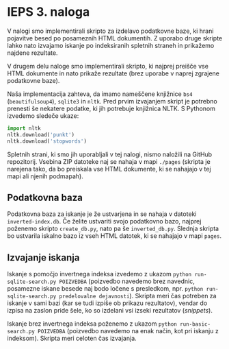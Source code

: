 # IEPS 3. naloga
V nalogi smo implementirali skripto za izdelavo podatkovne baze, ki hrani pojavitve besed po posameznih HTML dokumentih. Z uporabo druge skripte lahko nato izvajamo iskanje po indeksiranih spletnih straneh in prikažemo najdene rezultate.

V drugem delu naloge smo implementirali skripto, ki najprej preišče vse HTML dokumente in nato prikaže rezultate (brez uporabe v naprej zgrajene podatkovne baze).

Naša implementacija zahteva, da imamo nameščene knjižnice `bs4` (`beautifulsoup4`), `sqlite3` in `nltk`. Pred prvim izvajanjem skript je potrebno prenesti še nekatere podatke, ki jih potrebuje knjižnica NLTK. S Pythonom izvedemo sledeče ukaze:
```python
import nltk
nltk.download('punkt')  
nltk.download('stopwords')
```

Spletnih strani, ki smo jih uporabljali v tej nalogi, nismo naložili na GitHub repozitorij. Vsebina ZIP datoteke naj se nahaja v mapi `./pages` (skripta je narejena tako, da bo preiskala vse HTML dokumente, ki se nahajajo v tej mapi ali njenih podmapah).

## Podatkovna baza
Podatkovna baza za iskanje je že ustvarjena in se nahaja v datoteki `inverted-index.db`. Če želite ustvariti svojo podatkovno bazo, najprej poženemo skripto `create_db.py`, nato pa še `inverted_db.py`. Slednja skripta bo ustvarila iskalno bazo iz vseh HTML datotek, ki se nahajajo v mapi `pages`.

## Izvajanje iskanja

Iskanje s pomočjo invertnega indeksa izvedemo z ukazom `python run-sqlite-search.py POIZVEDBA` (poizvedbo navedemo brez navednic, posamezne iskane besede naj bodo ločene s presledkom, npr. `python run-sqlite-search.py predelovalne dejavnosti`). Skripta meri čas potreben za iskanje v sami bazi (kar se tudi izpiše ob prikazu rezultatov), vendar do izpisa na zaslon pride šele, ko so izdelani vsi izseki rezultatov (*snippets*).

Iskanje brez invertnega indeksa poženemo z ukazom `python run-basic-search.py POIZVEDBA` (poizvedbo navedemo na enak način, kot pri iskanju z indeksom). Skripta meri celoten čas izvajanja.